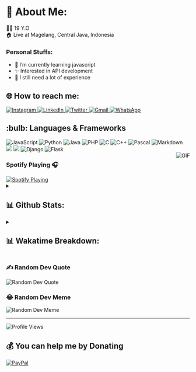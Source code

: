   <h1>💫 About Me:</h1>
  <p>🤷‍♂️ 19 Y.O<br>🏠 Live at Magelang, Central Java, Indonesia</p>

  <h3>Personal Stuffs:</h2>
  <ul>
    <li>🌱 I’m currently learning javascript</li>
    <li>✨ Interested in API development</li>
    <li>🤔 I still need a lot of experience</li>
  </ul>

  <h2>🌐 How to reach me:</h2>
  <a href="https://instagram.com/abcdefuceek">
    <img src="https://img.shields.io/badge/Instagram-%23E4405F.svg?style=for-the-badge&logo=Instagram&logoColor=white" alt="Instagram">
  </a>
  <a href="https://www.linkedin.com/in/irwan-xyans/">
    <img src="https://img.shields.io/badge/-LikedIn-blue?style=for-the-badge&logo=Linkedin&logoColor=white&link=https://www.linkedin.com/in/irwan-xyans/" alt="LinkedIn">
  </a>
  <a href="https://twitter.com/irwanx_taa">
    <img src="https://img.shields.io/badge/-Twitter-1ca0f1?style=for-the-badge&labelColor=1ca0f1&logo=twitter&logoColor=white&link=https://twitter.com/irwanx_taa" alt="Twitter">
  </a>
  <a href="mailto:irwan080304@gmail.com">
    <img src="https://img.shields.io/badge/-Email-c14438?style=for-the-badge&logo=Gmail&logoColor=white&link=mailto:irwan080304@gmail.com" alt="Gmail">
  </a>
  <a href="https://wa.me/628882611841/">
    <img src="https://img.shields.io/badge/WhatsApp-green?style=for-the-badge&logo=whatsapp&logoColor=white&link=https://wa.me/628882611841/" alt="WhatsApp">
  </a>

  <h2>:bulb: Languages & Frameworks</h2>
  <div align="left">
    <img src="https://img.shields.io/badge/javascript%20-%23323330.svg?&style=for-the-badge&logo=javascript&logoColor=%23F7DF1E" alt="JavaScript"/>
    <img src="https://img.shields.io/badge/python-3670A0?style=for-the-badge&logo=python&logoColor=ffdd54" alt="Python"/>
    <img src="https://img.shields.io/badge/java-%23ED8B00.svg?style=for-the-badge&logo=java&logoColor=white" alt="Java"/>
    <img src="https://img.shields.io/badge/php-%23777BB4.svg?style=for-the-badge&logo=php&logoColor=white" alt="PHP"/>
    <img src="https://img.shields.io/badge/c-%2300599C.svg?style=for-the-badge&logo=c&logoColor=white" alt="C"/>
    <img src="https://img.shields.io/badge/c++-%2300599C.svg?style=for-the-badge&logo=c%2B%2B&logoColor=white" alt="C++"/>
    <img src="https://img.shields.io/badge/pascal-%2314354C.svg?style=for-the-badge&logo=pascal&logoColor=white" alt="Pascal"/>
    <img src="https://img.shields.io/badge/markdown-%23000000.svg?style=for-the-badge&logo=markdown&logoColor=white" alt="Markdown"/>
    <br>
    <img src="https://img.shields.io/badge/express.js-%23404d59.svg?style=for-the-badge&logo=express&logoColor=%2361DAFB"/>
    <img src="https://img.shields.io/badge/next%20js-%23000000?&style=for-the-badge&logo=next.js&logoColor=white"/>
    <img src="https://img.shields.io/badge/django-%23092E20.svg?style=for-the-badge&logo=django&logoColor=white" alt="Django"/>
    <img src="https://img.shields.io/badge/flask-%23000.svg?style=for-the-badge&logo=flask&logoColor=white" alt="Flask"/>
  </div>

  <img align="right" alt="GIF" height="170px" src="https://media.giphy.com/media/J5B1Y8QZnzXXbLQIBu/giphy.gif" />
  
  <h3>Spotify Playing 🎧</h3>
  <a href="https://spotify-github-profile.vercel.app/api/view?uid=1uqkzleqefqbfe9570f8ig0bb&redirect=true">
    <img src="https://spotify-github-profile.vercel.app/api/view.svg?uid=1uqkzleqefqbfe9570f8ig0bb&cover_image=true&theme=novatorem&show_offline=false&background_color=121212&interchange=true" alt="Spotify Playing">
  </a>

  <details>
    <summary><h2>📊 Github Stats:</h2></summary>
    <img src="https://github-readme-stats-carol42.vercel.app/api?username=irwanx&theme=tokyonight&hide_border=false&include_all_commits=true&count_private=true" alt="GitHub Stats"/><br/>
    <img src="https://github-readme-streak-stats.herokuapp.com/?user=irwanx&theme=tokyonight&hide_border=false" alt="GitHub Streak Stats"/><br/>
    <img src="https://github-contributor-stats.vercel.app/api?username=irwanx&limit=5&theme=tokyonight&combine_all_yearly_contributions=true" alt="Top Contributed Repo"/><br>
    <img src="https://github-readme-stats.vercel.app/api/top-langs/?username=irwanx&theme=tokyonight&hide_border=false&include_all_commits=true&count_private=true&layout=compact" alt="Top Languages Used"/>
  </details>
  
  <details>
    <summary><h2>📊 Wakatime Breakdown:</h2></summary>
  <img
  src="https://github.com/irwanx/irwanx/blob/master/images/stat.svg"
  alt="Irwanx WakaTime Activity"
/>
  </details>

  <h3>✍️ Random Dev Quote</h3>
  <img src="https://quotes-github-readme.vercel.app/api?type=horizontal&theme=radical" alt="Random Dev Quote"/>

  <h3>😂 Random Dev Meme</h3>
  <img src="https://randommeme-five.vercel.app/" alt="Random Dev Meme" style="height: 400px;"/>

  <hr>
  <img src="https://komarev.com/ghpvc/?username=irwanx&color=blue" alt="Profile Views">

  <h2>💰 You can help me by Donating</h2>
  <a href="https://paypal.me/irwanxyans">
    <img src="https://img.shields.io/badge/PayPal-00457C?style=for-the-badge&logo=paypal&logoColor=white" alt="PayPal">
  </a>
